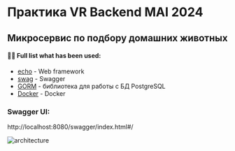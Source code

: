 # Практика VR Backend MAI 2024
## Микросервис по подбору домашних животных
#### 👨‍💻 Full list what has been used:
* [echo](https://github.com/labstack/echo) - Web framework
* [swag](https://github.com/swaggo/echo-swagger) - Swagger
* [GORM](https://gorm.io/) - библиотека для работы с БД PostgreSQL
* [Docker](https://www.docker.com/) - Docker

### Swagger UI:

http://localhost:8080/swagger/index.html#/


![architecture](https://github.com/amroman1337/petstore2024/assets/144627459/4932aeb6-d7e5-4750-b806-a7bfe57d3ace)
